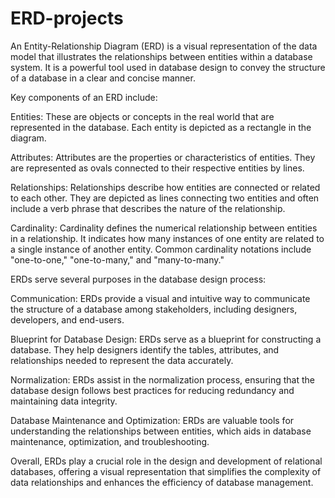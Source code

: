 # ERD-projects

An Entity-Relationship Diagram (ERD) is a visual representation of the data model that illustrates the relationships between entities within a database system. It is a powerful tool used in database design to convey the structure of a database in a clear and concise manner.

Key components of an ERD include:

Entities: These are objects or concepts in the real world that are represented in the database. Each entity is depicted as a rectangle in the diagram.

Attributes: Attributes are the properties or characteristics of entities. They are represented as ovals connected to their respective entities by lines.

Relationships: Relationships describe how entities are connected or related to each other. They are depicted as lines connecting two entities and often include a verb phrase that describes the nature of the relationship.

Cardinality: Cardinality defines the numerical relationship between entities in a relationship. It indicates how many instances of one entity are related to a single instance of another entity. Common cardinality notations include "one-to-one," "one-to-many," and "many-to-many."

ERDs serve several purposes in the database design process:

Communication: ERDs provide a visual and intuitive way to communicate the structure of a database among stakeholders, including designers, developers, and end-users.

Blueprint for Database Design: ERDs serve as a blueprint for constructing a database. They help designers identify the tables, attributes, and relationships needed to represent the data accurately.

Normalization: ERDs assist in the normalization process, ensuring that the database design follows best practices for reducing redundancy and maintaining data integrity.

Database Maintenance and Optimization: ERDs are valuable tools for understanding the relationships between entities, which aids in database maintenance, optimization, and troubleshooting.

Overall, ERDs play a crucial role in the design and development of relational databases, offering a visual representation that simplifies the complexity of data relationships and enhances the efficiency of database management.





